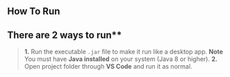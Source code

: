 ## How To Run

## There are 2 ways to run**
> **1.** Run the executable `.jar` file to make it run like a desktop app.
> **Note** You must have **Java installed** on your system (Java 8 or higher).
> **2.** Open project folder through **VS Code** and run it as normal. 
